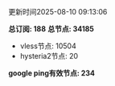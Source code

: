 更新时间2025-08-10 09:13:06

**总订阅: 188**
**总节点: 34185**
- vless节点: 10504
- hysteria2节点: 20

**google ping有效节点: 234**
